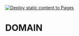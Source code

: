 [![Deploy static content to Pages](https://github.com/Killereq-PL/Killereq-PL.github.io/actions/workflows/static.yml/badge.svg)](https://github.com/Killereq-PL/Killereq-PL.github.io/actions/workflows/static.yml)
# DOMAIN
